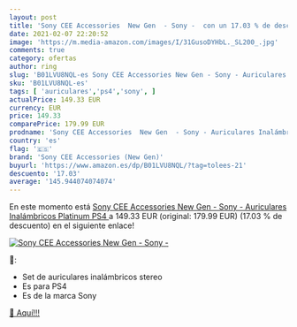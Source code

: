 ```yaml
---
layout: post
title: 'Sony CEE Accessories  New Gen  - Sony -  con un 17.03 % de descuento'
date: 2021-02-07 22:20:52
image: 'https://m.media-amazon.com/images/I/31GusoDYHbL._SL200_.jpg'
comments: true
category: ofertas
author: ring
slug: 'B01LVU8NQL-es Sony CEE Accessories New Gen - Sony - Auriculares...'
sku: 'B01LVU8NQL-es'
tags: [ 'auriculares','ps4','sony', ]
actualPrice: 149.33 EUR
currency: EUR
price: 149.33
comparePrice: 179.99 EUR
prodname: 'Sony CEE Accessories  New Gen  - Sony - Auriculares Inalámbricos Platinum  PS4 '
country: 'es'
flag: '🇪🇸'
brand: 'Sony CEE Accessories (New Gen)'
buyurl: 'https://www.amazon.es/dp/B01LVU8NQL/?tag=tolees-21'
descuento: '17.03'
average: '145.944074074074'
---
```


En este momento está [Sony CEE Accessories  New Gen  - Sony - Auriculares Inalámbricos Platinum  PS4 ](https://www.amazon.es/dp/B01LVU8NQL/?tag=tolees-21) a 149.33 EUR (original: 179.99 EUR) (17.03 %  de descuento) en el siguiente enlace!

[![Sony CEE Accessories  New Gen  - Sony - ](https://m.media-amazon.com/images/I/31GusoDYHbL._SL200_.jpg)](https://www.amazon.es/dp/B01LVU8NQL/?tag=tolees-21)

🔎:

- Set de auriculares inalámbricos stereo
- Es para PS4
- Es de la marca Sony

[🛒 Aquí!!!](https://www.amazon.es/dp/B01LVU8NQL/?tag=tolees-21)
